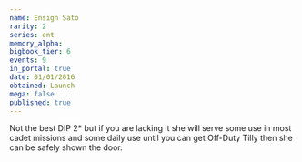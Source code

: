 ```yaml
---
name: Ensign Sato
rarity: 2
series: ent
memory_alpha:
bigbook_tier: 6
events: 9
in_portal: true
date: 01/01/2016
obtained: Launch
mega: false
published: true
---
```


Not the best DIP 2* but if you are lacking it she will serve some use in most cadet missions and some daily use until you can get Off-Duty Tilly then she can be safely shown the door.
